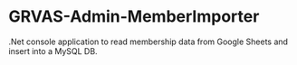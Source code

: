 # GRVAS-Admin-MemberImporter
.Net console application to read membership data from Google Sheets and insert into a MySQL DB.
